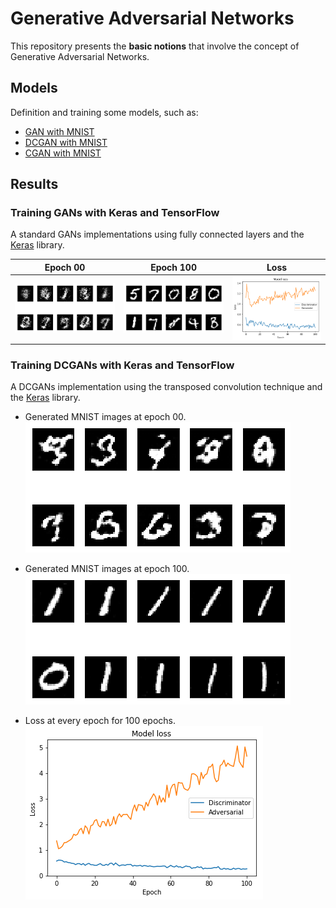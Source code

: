 # Generative Adversarial Networks

This repository presents the **basic notions** that involve the concept of Generative Adversarial Networks.

## Models

Definition and training some models, such as:

* [GAN with MNIST](https://github.com/mafda/generative_adversarial_networks_101/blob/master/src/01_GAN_MNIST.ipynb)
* [DCGAN with MNIST](https://github.com/mafda/generative_adversarial_networks_101/blob/master/src/02_DCGAN_MNIST.ipynb)
* [CGAN with MNIST](https://github.com/mafda/generative_adversarial_networks_101/blob/master/src/03_CGAN_MNIST.ipynb)

## Results

### Training GANs with Keras and TensorFlow
A standard GANs implementations using fully connected layers and the [Keras](https://keras.io/) library.

| Epoch 00 | Epoch 100 | Loss |
|----------|-----------|------|
| ![GAN with MNIST](img/00_gan.png) | ![GAN with MNIST](img/100_gan.png)| ![GAN with MNIST](img/loss_gan.png)|

### Training DCGANs with Keras and TensorFlow
A DCGANs implementation using the transposed convolution technique and the [Keras](https://keras.io/) library.

* Generated MNIST images at epoch 00.
![GAN with MNIST](img/00_dcgan.png)

* Generated MNIST images at epoch 100.
![GAN with MNIST](img/100_dcgan.png)

* Loss at every epoch for 100 epochs.
![GAN with MNIST](img/loss_dcgan.png)
